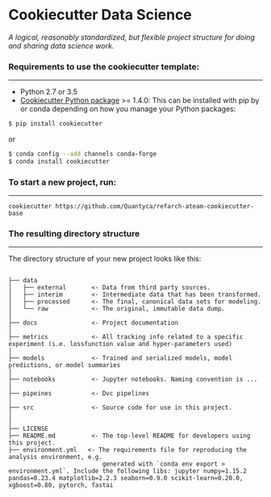 # Cookiecutter Data Science

_A logical, reasonably standardized, but flexible project structure for doing and sharing data science work._


### Requirements to use the cookiecutter template:
-----------
 - Python 2.7 or 3.5
 - [Cookiecutter Python package](http://cookiecutter.readthedocs.org/en/latest/installation.html) >= 1.4.0: This can be installed with pip by or conda depending on how you manage your Python packages:

``` bash
$ pip install cookiecutter
```

or

``` bash
$ conda config --add channels conda-forge
$ conda install cookiecutter
```


### To start a new project, run:
------------

    cookiecutter https://github.com/Quantyca/refarch-ateam-cookiecutter-base


### The resulting directory structure
------------

The directory structure of your new project looks like this: 

```

├── data
│   ├── external       <- Data from third party sources.
│   ├── interim        <- Intermediate data that has been transformed.
│   ├── processed      <- The final, canonical data sets for modeling.
│   └── raw            <- The original, immutable data dump.
│
├── docs               <- Project documentation
│
├── metrics            <- All tracking info related to a specific experiment (i.e. lossfunction value and hyper-parameters used)
│
├── models             <- Trained and serialized models, model predictions, or model summaries
│
├── notebooks          <- Jupyter notebooks. Naming convention is ...
│
├── pipeines           <- Dvc pipelines 
│
├── src                <- Source code for use in this project.
│
│
├── LICENSE
├── README.md          <- The top-level README for developers using this project.
├── environment.yml   <- The requirements file for reproducing the analysis environment, e.g.
                          generated with `conda env export > environment.yml`. Include the following libs: jupyter numpy=1.15.2 pandas=0.23.4 matplotlib=2.2.3 seaborn=0.9.0 scikit-learn=0.20.0, xgboost=0.80, pytorch, fastai


```


